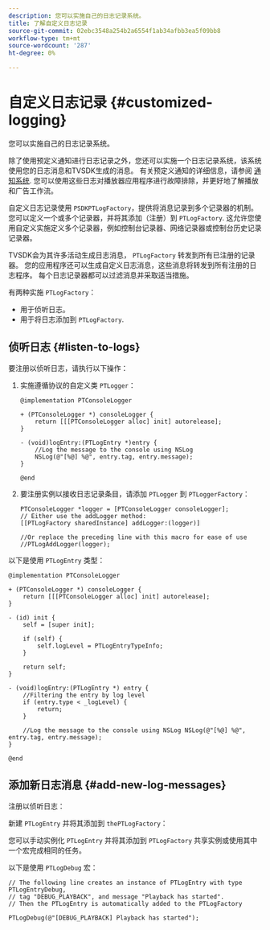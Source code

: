 ```yaml
---
description: 您可以实施自己的日志记录系统。
title: 了解自定义日志记录
source-git-commit: 02ebc3548a254b2a6554f1ab34afbb3ea5f09bb8
workflow-type: tm+mt
source-wordcount: '287'
ht-degree: 0%

---
```


# 自定义日志记录 {#customized-logging}

您可以实施自己的日志记录系统。

除了使用预定义通知进行日志记录之外，您还可以实施一个日志记录系统，该系统使用您的日志消息和TVSDK生成的消息。 有关预定义通知的详细信息，请参阅 [通知系统](https://help.adobe.com/en_US/primetime/psdk/ios/index.html#PSDKs-concept-The_Notification_System). 您可以使用这些日志对播放器应用程序进行故障排除，并更好地了解播放和广告工作流。

自定义日志记录使用 `PSDKPTLogFactory`，提供将消息记录到多个记录器的机制。 您可以定义一个或多个记录器，并将其添加（注册）到 `PTLogFactory`. 这允许您使用自定义实施定义多个记录器，例如控制台记录器、网络记录器或控制台历史记录记录器。

TVSDK会为其许多活动生成日志消息， `PTLogFactory` 转发到所有已注册的记录器。 您的应用程序还可以生成自定义日志消息，这些消息将转发到所有注册的日志程序。 每个日志记录器都可以过滤消息并采取适当措施。

有两种实施 `PTLogFactory`：

* 用于侦听日志。
* 用于将日志添加到 `PTLogFactory`.

## 侦听日志 {#listen-to-logs}

要注册以侦听日志，请执行以下操作：
1. 实施遵循协议的自定义类 `PTLogger`：

   ```
   @implementation PTConsoleLogger 
   
   + (PTConsoleLogger *) consoleLogger { 
       return [[[PTConsoleLogger alloc] init] autorelease]; 
   } 
   
   - (void)logEntry:(PTLogEntry *)entry { 
       //Log the message to the console using NSLog  
       NSLog(@"[%@] %@", entry.tag, entry.message); 
   } 
   
   @end
   ```

1. 要注册实例以接收日志记录条目，请添加 `PTLogger` 到 `PTLoggerFactory`：

   ```
   PTConsoleLogger *logger = [PTConsoleLogger consoleLogger]; 
   // Either use the addLogger method: 
   [[PTLogFactory sharedInstance] addLogger:(logger)] 
   
   //Or replace the preceding line with this macro for ease of use 
   //PTLogAddLogger(logger); 
   ```

<!--<a id="example_3738B5A8B4C048D28695E62297CF39E3"></a>-->

以下是使用 `PTLogEntry` 类型：

```
@implementation PTConsoleLogger 
 
+ (PTConsoleLogger *) consoleLogger { 
    return [[[PTConsoleLogger alloc] init] autorelease]; 
} 
 
- (id) init { 
    self = [super init]; 
 
    if (self) { 
        self.logLevel = PTLogEntryTypeInfo; 
    } 
 
    return self; 
} 
 
- (void)logEntry:(PTLogEntry *) entry { 
    //Filtering the entry by log level  
    if (entry.type < _logLevel) { 
        return; 
    } 
 
    //Log the message to the console using NSLog NSLog(@"[%@] %@", entry.tag, entry.message); 
} 
 
@end
```

## 添加新日志消息 {#add-new-log-messages}

注册以侦听日志：

新建 `PTLogEntry` 并将其添加到 `thePTLogFactory`：

您可以手动实例化 `PTLogEntry` 并将其添加到 `PTLogFactory` 共享实例或使用其中一个宏完成相同的任务。

以下是使用 `PTLogDebug` 宏：

<!--<a id="example_F014436E1686468F941F4EBD1A21B18E"></a>-->

```
// The following line creates an instance of PTLogEntry with type PTLogEntryDebug, 
// tag "DEBUG_PLAYBACK", and message "Playback has started". 
// Then the PTLogEntry is automatically added to the PTLogFactory  
 
PTLogDebug(@"[DEBUG_PLAYBACK] Playback has started");
```
